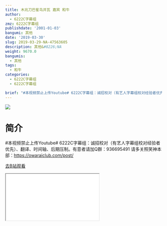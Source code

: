 ```yaml
---
title: 木兆刀巴隺鸟并瓦 嘉宾 和牛
author:
  - 6222C字幕组
zmz: 6222C字幕组
publishdate: '2001-01-03'
bangumi: 其他
date: '2019-03-30'
slug: 2019-03-29-NA-47563605
description: 其他&#8226;NA
weight: 9670.0
bangumis:
  - 其他
tags:
  - 和牛
categories:
  - 6222C字幕组
  - 6222C字幕组

brief: "#本视频禁止上传Youtube# 6222C字幕组：诚招校对（有艺人字幕组校对经验者优先）、翻译、时间轴、后期压制。有意者请加Q群：936695491 请多关照笑神本部：https://owaraiclub.com/post/"
---
```

![](https://i.imgur.com/q0jIZYJ.jpg)
# 简介  
#本视频禁止上传Youtube#
6222C字幕组：诚招校对（有艺人字幕组校对经验者优先）、翻译、时间轴、后期压制。有意者请加Q群：936695491
请多关照笑神本部：https://owaraiclub.com/post/  

[去B站观看](https://www.bilibili.com/video/av47563605/)
<div class ="resp-container"><iframe class="testiframe" src="//player.bilibili.com/player.html?aid=47563605"", scrolling="no", allowfullscreen="true" > </iframe></div> 
